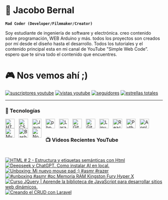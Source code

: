 
# 🎸 Jacobo Bernal

**`Mad Coder (Developer/Filmmaker/Creator)`**

Soy estudiante de ingeniería de software y electrónica. creo contenido sobre programación, WEB Arduino y más. todos los proyectos son creados por mí desde el diseño hasta el desarrollo. Todos los tutoriales y el contenido principal esta en mi canal de YouTube "Simple Web Code”.
espero que te sirva todo el contenido que encuentres.

# 🎮 Nos vemos ahí ;)

<p align="left">
      <a href="https://www.youtube.com/@simplewebcode?sub_confirmation=1">
         <img alt="suscriptores youtube" title="Suscribete a mi canal de YouTube" src="https://custom-icon-badges.demolab.com/youtube/channel/subscribers/UCnLpHGdirO50h6__q_cyH3g?color=%23E05D44&label=SUBSCRIBETE&logo=video&logoColor=white&style=for-the-badge&labelColor=4C585B"/></a> 
     <a href="https://www.youtube.com/@simplewebcode">
         <img alt="vistas youtube" title="YouTube Vistas" src="https://custom-icon-badges.demolab.com/youtube/channel/views/UCnLpHGdirO50h6__q_cyH3g?color=%23E1AD0E&label=VISTAS&logo=eye&logoColor=white&style=for-the-badge&labelColor=4C585B"/></a> 
      <a href="https://github.com/simplewsoftware?tab=followers">
         <img alt="seguidores" title="Sigueme en Github" src="https://custom-icon-badges.demolab.com/github/followers/simplewsoftware?color=236ad3&labelColor=1155ba&style=for-the-badge&logo=person-add&label=SIGUEME&logoColor=white"/></a>
      <a href="https://github.com/simplewsoftware?tab=repositories&sort=stargazers">
         <img alt="estrellas totales" title="Stars GitHub" src="https://custom-icon-badges.demolab.com/github/stars/simplewsoftware?color=55960c&style=for-the-badge&labelColor=488207&logo=star"/></a>
</p>

---


### 🧰 Tecnologías


<img align="left" alt="HTML" width="30px" style="padding-right:10px;" src="https://cdn.jsdelivr.net/gh/devicons/devicon/icons/html5/html5-plain.svg" />
<img align="left" alt="CSS" width="30px" style="padding-right:10px;" src="https://cdn.jsdelivr.net/gh/devicons/devicon/icons/css3/css3-plain.svg" />
<img align="left" alt="JavaScript" width="30px" style="padding-right:10px;" src="https://cdn.jsdelivr.net/gh/devicons/devicon/icons/javascript/javascript-plain.svg" />
<img align="left" alt="php" width="30px" style="padding-right:10px;" src="https://cdn.jsdelivr.net/gh/devicons/devicon/icons/php/php-original.svg" />
<img align="left" alt="Laravel" width="30px" style="padding-right:10px;" src="https://cdn.jsdelivr.net/gh/devicons/devicon@latest/icons/laravel/laravel-original.svg" />
<img align="left" alt="GitHub" width="30px" style="padding-right:10px;" src="https://user-images.githubusercontent.com/3369400/139447912-e0f43f33-6d9f-45f8-be46-2df5bbc91289.png" />
<img align="left" alt="Git" width="30px" style="padding-right:10px;" src="https://cdn.jsdelivr.net/gh/devicons/devicon@latest/icons/git/git-plain.svg" />
<img align="left" alt="Linux" width="30px" style="padding-right:10px;" src="https://cdn.jsdelivr.net/gh/devicons/devicon/icons/linux/linux-original.svg" />
<img align="left" alt="React" width="30px" style="padding-right:10px;" src="https://cdn.jsdelivr.net/gh/devicons/devicon/icons/react/react-original.svg" />
<img align="left" alt="Python" width="30px" style="padding-right:10px;" src="https://cdn.jsdelivr.net/gh/devicons/devicon/icons/python/python-plain.svg" />
<img align="left" alt="Apple" width="30px" style="padding-right:10px;" src="https://cdn.jsdelivr.net/gh/devicons/devicon@latest/icons/apple/apple-original.svg" />
<img align="left" alt="MySQL" width="30px" style="padding-right:10px;" src="https://cdn.jsdelivr.net/gh/devicons/devicon/icons/mysql/mysql-original.svg" />
<img align="left" alt="Bash" width="30px" style="padding-right:10px;" src="https://cdn.jsdelivr.net/gh/devicons/devicon/icons/bash/bash-original.svg" />
<img align="left" alt="Node.js" width="30px" style="padding-right:10px;" src="https://cdn.jsdelivr.net/gh/devicons/devicon/icons/nodejs/nodejs-original.svg" />


<br />

#

### 📺 Videos Recientes YouTube

#

<!-- BEGIN YOUTUBE-CARDS -->
[![HTML # 2 - Estructura y etiquetas semánticas con Html](https://ytcards.demolab.com/?id=LM4NbXYI_o0&title=HTML+%23+2+-+Estructura+y+etiquetas+sem%C3%A1nticas+con+Html&lang=en&timestamp=1740766070&background_color=%230d1117&title_color=%23ffffff&stats_color=%23dedede&max_title_lines=1&width=250&border_radius=5 "HTML # 2 - Estructura y etiquetas semánticas con Html")](https://www.youtube.com/watch?v=LM4NbXYI_o0)
[![Deepseek y ChatGPT. Como instalar AI en local.](https://ytcards.demolab.com/?id=sncfNzTiQYQ&title=Deepseek+y+ChatGPT.+Como+instalar+AI+en+local.&lang=en&timestamp=1739336856&background_color=%230d1117&title_color=%23ffffff&stats_color=%23dedede&max_title_lines=1&width=250&border_radius=5 "Deepseek y ChatGPT. Como instalar AI en local.")](https://www.youtube.com/watch?v=sncfNzTiQYQ)
[![Unboxing: Mi nuevo mouse pad ;) #asmr #razer](https://ytcards.demolab.com/?id=RPssoM0KiBk&title=Unboxing%3A+Mi+nuevo+mouse+pad+%3B%29+%23asmr+%23razer&lang=en&timestamp=1738937410&background_color=%230d1117&title_color=%23ffffff&stats_color=%23dedede&max_title_lines=1&width=250&border_radius=5 "Unboxing: Mi nuevo mouse pad ;) #asmr #razer")](https://www.youtube.com/watch?v=RPssoM0KiBk)
[![#unboxing  #asmr  #pc Memoria RAM Kingston Fury Hyper X](https://ytcards.demolab.com/?id=-_WrqZTuEzU&title=%23unboxing++%23asmr++%23pc+Memoria+RAM+Kingston+Fury+Hyper+X&lang=en&timestamp=1736285376&background_color=%230d1117&title_color=%23ffffff&stats_color=%23dedede&max_title_lines=1&width=250&border_radius=5 "#unboxing  #asmr  #pc Memoria RAM Kingston Fury Hyper X")](https://www.youtube.com/watch?v=-_WrqZTuEzU)
[![Curso JQuery | Aprende la biblioteca de JavaScript para desarrollar sitios web dinámicos.](https://ytcards.demolab.com/?id=APXy5gNqOsY&title=Curso+JQuery+%7C+Aprende+la+biblioteca+de+JavaScript+para+desarrollar+sitios+web+din%C3%A1micos.&lang=en&timestamp=1735101309&background_color=%230d1117&title_color=%23ffffff&stats_color=%23dedede&max_title_lines=1&width=250&border_radius=5 "Curso JQuery | Aprende la biblioteca de JavaScript para desarrollar sitios web dinámicos.")](https://www.youtube.com/watch?v=APXy5gNqOsY)
[![Creando el CRUD con Laravel](https://ytcards.demolab.com/?id=Qya6t2LoWIQ&title=Creando+el+CRUD+con+Laravel&lang=en&timestamp=1733439163&background_color=%230d1117&title_color=%23ffffff&stats_color=%23dedede&max_title_lines=1&width=250&border_radius=5 "Creando el CRUD con Laravel")](https://www.youtube.com/watch?v=Qya6t2LoWIQ)
<!-- END YOUTUBE-CARDS -->
#
